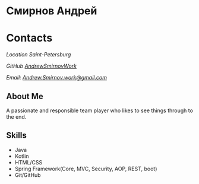 # Смирнов Андрей
# Contacts
*Location Saint-Petersburg*

*GitHub [AndrewSmirnovWork](https://github.com/AndrewSmirnovWork)*

*Email: Andrew.Smirnov.work@gmail.com*

## About Me
A passionate and responsible team player who likes to see things through to the end.
## Skills
* Java
* Kotlin
* HTML/CSS
* Spring Framework(Core, MVC, Security, AOP, REST, boot)
* Git/GitHub    
